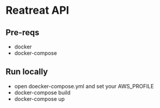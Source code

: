 # Reatreat API

## Pre-reqs
- docker
- docker-compose

## Run locally
- open doecker-compose.yml and set your AWS_PROFILE
- docker-compose build
- docker-compose up
